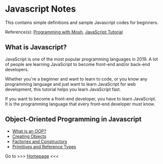 # Javascript Notes
This contains simple definitions and sample Javascript codes for beginners.

Reference(s): [Programming with Mosh](https://www.youtube.com/channel/UCWv7vMbMWH4-V0ZXdmDpPBA), 
[JavaScript Tutorial](https://www.javascripttutorial.net/)
## What is Javascript?
JavaScript is one of the most popular programming languages in 2019. A lot of people are learning JavaScript to become front-end and/or back-end developers. 

Whether you're a beginner and want to learn to code, or you know any programming language and just want to learn JavaScript for web development, this tutorial helps you learn JavaScript fast. 

If you want to become a front-end developer, you have to learn JavaScript. It is the programming language that every front-end developer must know. 

## Object-Oriented Programming in Javascript
- [What is an OOP?](https://chiedev.github.io/javascript-beginners/pages/what-is-an-oop.html)
- [Creating Objects](https://chiedev.github.io/javascript-beginners/pages/fundamentals/1_creating-objects.html)
- [Factories and Constructors](https://chiedev.github.io/javascript-beginners/pages/fundamentals/2_factories-constructors.html)
- [Primitives and Reference Types](https://chiedev.github.io/javascript-beginners/pages/fundamentals/3_primitives-reference_types.html)

Go to >>> [Homepage](https://chiedev.github.io/javascript-beginners/) <<<